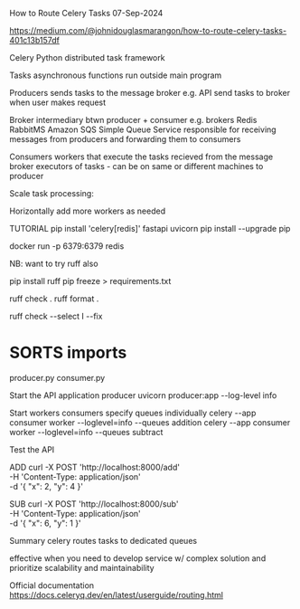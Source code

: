 How to Route Celery Tasks
07-Sep-2024

https://medium.com/@johnidouglasmarangon/how-to-route-celery-tasks-401c13b157df

Celery
Python distributed task framework

Tasks
asynchronous functions run outside main program


Producers
sends tasks to the message broker
e.g. API send tasks to broker when user makes request


Broker
intermediary btwn producer + consumer
e.g. brokers
Redis
RabbitMS
Amazon SQS      Simple Queue Service
responsible for receiving messages from producers and
forwarding them to consumers


Consumers
workers that execute the tasks recieved from the message broker
executors of tasks - can be on same or different machines to producer


Scale
task processing:

Horizontally
add more workers as needed


TUTORIAL
pip install 'celery[redis]' fastapi uvicorn
pip install --upgrade pip

docker run -p 6379:6379 redis


NB: want to try ruff also

pip install ruff
pip freeze > requirements.txt


ruff check .
ruff format .

ruff check --select I --fix
# SORTS imports


producer.py
consumer.py


Start the API application   producer
uvicorn producer:app --log-level info


Start workers   consumers   specify queues individually
celery --app consumer worker --loglevel=info --queues addition
celery --app consumer worker --loglevel=info --queues subtract


Test the API

ADD
curl -X POST 'http://localhost:8000/add' \
-H 'Content-Type: application/json' \
-d '{
    "x": 2,
    "y": 4
}'


SUB
curl -X POST 'http://localhost:8000/sub' \
-H 'Content-Type: application/json' \
-d '{
    "x": 6,
    "y": 1
}'


Summary
celery routes tasks to dedicated queues

effective when you need to develop service w/
complex solution and prioritize scalability and maintainability

Official documentation
https://docs.celeryq.dev/en/latest/userguide/routing.html